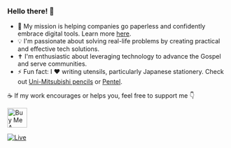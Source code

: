 ### Hello there! 👋

- 🔭 My mission is helping companies go paperless and confidently embrace digital tools. Learn more [here](https://asw.ro/).
- 💡 I'm passionate about solving real-life problems by creating practical and effective tech solutions.
- ✝️ I'm enthusiastic about leveraging technology to advance the Gospel and serve communities.
- ⚡ Fun fact: I ❤️ writing utensils, particularly Japanese stationery. Check out [Uni-Mitsubishi pencils](https://www.uniball.com/home/index.html) or [Pentel](http://www.pentelworld.com/).

☕ If my work encourages or helps you, feel free to support me 👇

<a href="https://buymeacoffee.com/ochis">
  <img src="https://github.com/user-attachments/assets/6d7f20ad-82df-4d38-aeed-73cdcd1f0e38" alt="Buy Me A Coffee" height="45">
</a>

[![Live](https://img.shields.io/badge/Visit_👉-ovidiuchis.github.io-%23FFDD00?style=for-the-badge)](https://ovidiuchis.github.io/)
